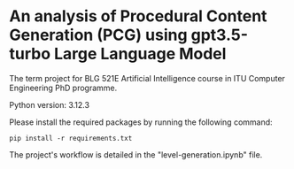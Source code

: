 # An analysis of Procedural Content Generation (PCG) using gpt3.5-turbo Large Language Model
The term project for BLG 521E Artificial Intelligence course in ITU Computer Engineering PhD programme.

Python version: 3.12.3

Please install the required packages by running the following command:

```pip install -r requirements.txt```

The project's workflow is detailed in the "level-generation.ipynb" file.
